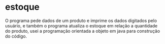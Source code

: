 # estoque
O programa pede dados de um produto e imprime os dados digitados pelo usuário, e também o programa atualiza o estoque em relação a quantidade do produto, usei a programação orientada a objeto em java para construção do código.
